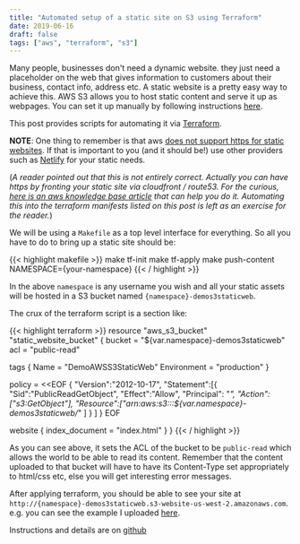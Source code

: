 ```yaml
---
title: "Automated setup of a static site on S3 using Terraform"
date: 2019-06-16
draft: false
tags: ["aws", "terraform", "s3"]
---
```

Many people, businesses don't need a dynamic website. they just need a placeholder on the web that gives information to customers about their business, contact info, address etc. A static website is a pretty easy way to achieve this. AWS S3 allows you to host static content and serve it up as webpages. You can set it up manually by following instructions [here](https://docs.aws.amazon.com/AmazonS3/latest/dev/WebsiteHosting.html).

This post provides scripts for automating it via [Terraform](https://www.terraform.io/).

**NOTE**: One thing to remember is that aws [does not support https for static websites](https://docs.aws.amazon.com/AmazonS3/latest/dev/WebsiteEndpoints.html). If that is important to you (and it should be!) use other providers such as [Netlify](https://www.netlify.com/) for your static needs.
    
  (*A reader pointed out that this is not entirely correct. Actually you can have https by fronting your static site via cloudfront / route53. For the curious, [here is an aws knowledge base article](https://aws.amazon.com/premiumsupport/knowledge-center/cloudfront-https-requests-s3/) that can help you do it. Automating this into the terraform manifests listed on this post is left as an exercise for the reader.*)

We will be using a `Makefile` as a top level interface for everything. So all you have to do to bring up a static site should be:

{{< highlight makefile >}}
make tf-init
make tf-apply
make push-content NAMESPACE={your-namespace}
{{< / highlight >}}

In the above `namespace` is any username you wish and all your static assets will be hosted in a S3 bucket named `{namespace}-demos3staticweb`.

The crux of the terraform script is a section like:

{{< highlight terraform >}}
resource "aws_s3_bucket" "static_website_bucket" {
  bucket = "${var.namespace}-demos3staticweb"
  acl = "public-read"
  
  tags {
    Name = "DemoAWSS3StaticWeb"
    Environment = "production"
  } 
  
  policy = <<EOF
{ 
  "Version":"2012-10-17",
  "Statement":[{
    "Sid":"PublicReadGetObject",
        "Effect":"Allow",
      "Principal": "*",
      "Action":["s3:GetObject"],
      "Resource":["arn:aws:s3:::${var.namespace}-demos3staticweb/*"
      ]
    } 
  ] 
} 
EOF

  website {
    index_document = "index.html"
  } 
} 
{{< / highlight >}}

As you can see above, it sets the ACL of the bucket to be `public-read` which allows the world to be able to read its content. Remember that the content uploaded to that bucket will have to have its Content-Type set appropriately to html/css etc, else you will get interesting error messages.

After applying terraform, you should be able to see your site at `http://{namespace}-demos3staticweb.s3-website-us-west-2.amazonaws.com`. e.g. you can see the example I uploaded [here](http://jimmyislive-demos3staticweb.s3-website-us-west-2.amazonaws.com).

Instructions and details are on [github](https://github.com/jimmyislive/demoS3staticweb)

